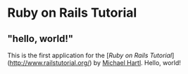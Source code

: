 # Ruby on Rails Tutorial

## "hello, world!"

This is the first application for the [*Ruby on Rails Tutorial*] (http://www.railstutorial.org/) by [Michael Hartl](http://www.michaelhartl.com/). Hello, world!

